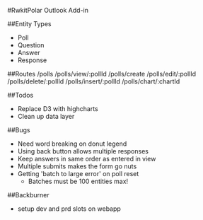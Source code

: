 #RwkitPolar Outlook Add-in

##Entity Types
- Poll
- Question
- Answer
- Response

##Routes
/polls
/polls/view/:pollId
/polls/create
/polls/edit/:pollId
/polls/delete/:pollId
/polls/insert/:pollId
/polls/chart/:chartId

##Todos
- Replace D3 with highcharts
- Clean up data layer

##Bugs
- Need word breaking on donut legend
- Using back button allows multiple responses
- Keep answers in same order as entered in view
- Multiple submits makes the form go nuts
- Getting 'batch to large error' on poll reset
    - Batches must be 100 entities max!

##Backburner
- setup dev and prd slots on webapp